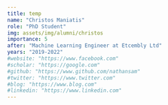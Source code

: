 ```yaml
---
title: temp
name: "Christos Maniatis"
role: "PhD Student"
img: assets/img/alumni/christos
importance: 5
after: "Machine Learning Engineer at Etcembly Ltd"
years: "2019-2022"
#website: "https://www.facebook.com"
#scholar: "https://google.com"
#github: "https://www.github.com/nathansam"
#twitter: "https://www.twitter.com"
#blog: "https://www.blog.com"
#linkedin: "https://www.linkedin.com"
---
```




